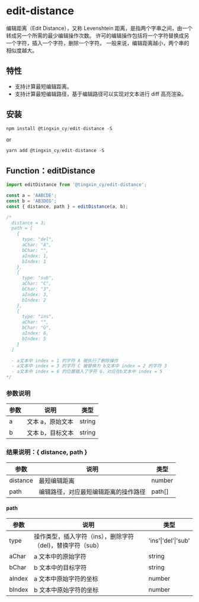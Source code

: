 # edit-distance

编辑距离（Edit Distance），又称 Levenshtein 距离，是指两个字串之间，由一个转成另一个所需的最少编辑操作次数。 许可的编辑操作包括将一个字符替换成另一个字符，插入一个字符，删除一个字符。 一般来说，编辑距离越小，两个串的相似度越大。

## 特性

- 支持计算最短编辑距离。
- 支持计算最短编辑路径，基于编辑路径可以实现对文本进行 diff 高亮渲染。

## 安装

```js
npm install @tingxin_cy/edit-distance -S
```

or

```js
yarn add @tingxin_cy/edit-distance -S
```

## Function：editDistance

```js
import editDistance from '@tingxin_cy/edit-distance';

const a = 'AABCDE';
const b = 'AB3DEG';
const { distance, path } = editDistance(a, b);

/*
  distance = 3;
  path = [
    {
      type: "del",
      aChar: "A",
      bChar: "",
      aIndex: 1,
      bIndex: 1
    },
    {
      type: "sub",
      aChar: "C",
      bChar: "3",
      aIndex: 3,
      bIndex: 2
    },
    {
      type: "ins",
      aChar: "",
      bChar: "G",
      aIndex: 6,
      bIndex: 5
    }
  ]

  - a文本中 index = 1 的字符 A 被执行了删除操作
  - a文本中 index = 3 的字符 C 被替换为 b文本中 index = 2 的字符 3
  - a文本中 index = 6 的位置插入了字符 G，对应在b文本中 index = 5 
*/
```

### 参数说明

| 参数 | 说明             | 类型   |
| ---- | ---------------- | ------ |
| a    | 文本 a，原始文本 | string |
| b    | 文本 b，目标文本 | string |

### 结果说明：{ distance, path }

| 参数     | 说明                                 | 类型   |
| -------- | ------------------------------------ | ------ |
| distance | 最短编辑距离                         | number |
| path     | 编辑路径，对应最短编辑距离的操作路径 | path[] |

#### path

| 参数   | 说明                                                       | 类型                |
| ------ | ---------------------------------------------------------- | ------------------- |
| type   | 操作类型，插入字符（ins），删除字符（del)，替换字符（sub） | 'ins'\|'del'\|'sub' |
| aChar  | a 文本中的原始字符                                         | string              |
| bChar  | b 文本中的目标字符                                         | string              |
| aIndex | a 文本中原始字符的坐标                                     | number              |
| bIndex | b 文本中原始字符的坐标                                     | number              |
